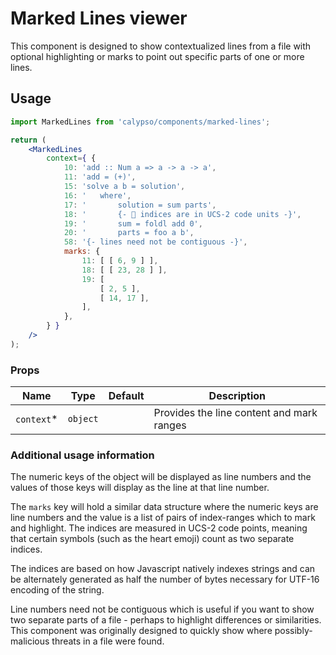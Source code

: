 # Marked Lines viewer

This component is designed to show contextualized lines from a file with
optional highlighting or marks to point out specific parts of one or more lines.

## Usage

```jsx
import MarkedLines from 'calypso/components/marked-lines';

return (
	<MarkedLines
		context={ {
			10: 'add :: Num a => a -> a -> a',
			11: 'add = (+)',
			15: 'solve a b = solution',
			16: '	where',
			17: '		solution = sum parts',
			18: '		{- 💩 indices are in UCS-2 code units -}',
			19: '		sum = foldl add 0',
			20: '		parts = foo a b',
			58: '{- lines need not be contiguous -}',
			marks: {
				11: [ [ 6, 9 ] ],
				18: [ [ 23, 28 ] ],
				19: [
					[ 2, 5 ],
					[ 14, 17 ],
				],
			},
		} }
	/>
);
```

### Props

| Name        | Type     | Default | Description                               |
| ----------- | -------- | ------- | ----------------------------------------- |
| `context`\* | `object` |         | Provides the line content and mark ranges |

### Additional usage information

The numeric keys of the object will be displayed as line numbers and the
values of those keys will display as the line at that line number.

The `marks` key will hold a similar data structure where the numeric keys
are line numbers and the value is a list of pairs of index-ranges which to
mark and highlight. The indices are measured in UCS-2 code points, meaning
that certain symbols (such as the heart emoji) count as two separate indices.

The indices are based on how Javascript natively indexes strings and can be
alternately generated as half the number of bytes necessary for UTF-16
encoding of the string.

Line numbers need not be contiguous which is useful if you want to show two
separate parts of a file - perhaps to highlight differences or similarities.
This component was originally designed to quickly show where possibly-malicious
threats in a file were found.
